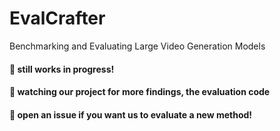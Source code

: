 # EvalCrafter
Benchmarking and Evaluating Large Video Generation Models

#### 🚧  still works in progress!


#### 🔆 watching our project for more findings, the evaluation code

#### 🎊 open an issue if you want us to evaluate a new method!
